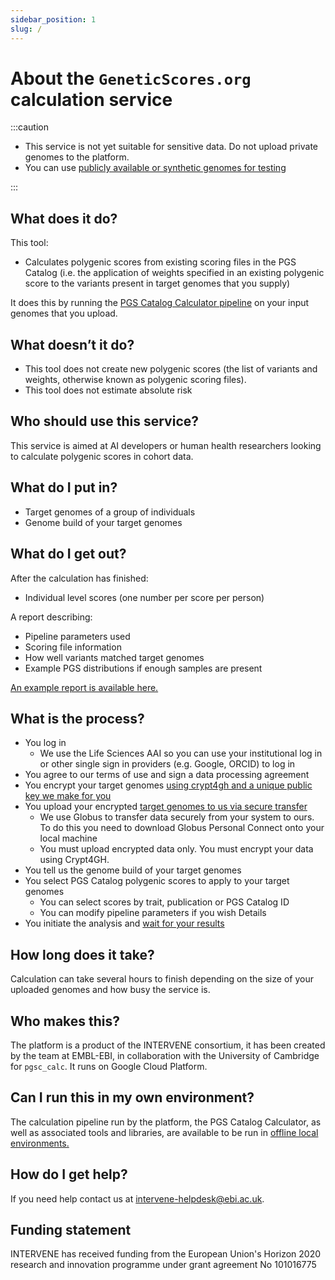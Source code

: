 ```yaml
---
sidebar_position: 1
slug: /
---
```


# About the `GeneticScores.org` calculation service


:::caution

* This service is not yet suitable for sensitive data. Do not upload private genomes to the platform.
* You can use [publicly available or synthetic genomes for testing](./data)

:::

## What does it do?

This tool:

* Calculates polygenic scores from existing scoring files in the PGS Catalog (i.e. the application of weights specified in an existing polygenic score to the variants present in target genomes that you supply)

It does this by running the [PGS Catalog Calculator pipeline](https://github.com/pgscatalog/pgsc_calc) on your input genomes that you upload.

## What doesn’t it do?

* This tool does not create new polygenic scores (the list of variants and weights, otherwise known as polygenic scoring files).
* This tool does not estimate absolute risk

## Who should use this service?

This service is aimed at AI developers or human health researchers looking to calculate polygenic scores in cohort data.

## What do I put in?

* Target genomes of a group of individuals
* Genome build of your target genomes

## What do I get out?

After the calculation has finished:

* Individual level scores (one number per score per person)

A report describing:

* Pipeline parameters used
* Scoring file information
* How well variants matched target genomes
* Example PGS distributions if enough samples are present

[An example report is available here.](report.md)

## What is the process?

* You log in
  * We use the Life Sciences AAI so you can use your institutional log in or other single sign in providers (e.g. Google, ORCID) to log in
* You agree to our terms of use and sign a data processing agreement
* You encrypt your target genomes [using crypt4gh and a unique public key we make for you](category/encrypt)
* You upload your encrypted [target genomes to us via secure transfer](category/upload)
  * We use Globus to transfer data securely from your system to ours. To do this you need to download Globus Personal Connect onto your local machine
  * You must upload encrypted data only. You must encrypt your data using Crypt4GH.
* You tell us the genome build of your target genomes
* You select PGS Catalog polygenic scores to apply to your target genomes
  * You can select scores by trait, publication or PGS Catalog ID
  * You can modify pipeline parameters if you wish
  Details
* You initiate the analysis and [wait for your results](report.md)

## How long does it take?

Calculation can take several hours to finish depending on the size of your uploaded genomes and how busy the service is.

## Who makes this?

The platform is a product of the INTERVENE consortium, it has been created by the team at EMBL-EBI, in collaboration with the University of Cambridge for `pgsc_calc`. It runs on Google Cloud Platform.

## Can I run this in my own environment?

The calculation pipeline run by the platform, the PGS Catalog Calculator, as well as associated tools and libraries, are available to be run in [offline local environments.](./tools)

## How do I get help?

If you need help contact us at [intervene-helpdesk@ebi.ac.uk](mailto:intervene-helpdesk@ebi.ac.uk).

## Funding statement

INTERVENE has received funding from the European Union's Horizon 2020 research and innovation programme under grant agreement No 101016775

